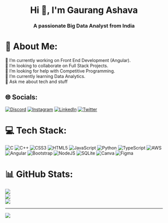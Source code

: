<h1 align="center">Hi 👋, I'm Gaurang Ashava</h1>
<h3 align="center">A passionate Big Data Analyst from India</h3>

# 💫 About Me:
🔭 I’m currently working on Front End Development (Angular).<br>👯 I’m looking to collaborate on Full Stack Projects. <br>🤝 I’m looking for help with Competitive Programming.<br>🌱 I’m currently learning Data Analytics.<br>💬 Ask me about tech and stuff<br>


## 🌐 Socials:
[![Discord](https://img.shields.io/badge/Discord-%237289DA.svg?logo=discord&logoColor=white)](https://discord.gg/gaurang9128) 
[![Instagram](https://img.shields.io/badge/Instagram-%23E4405F.svg?logo=Instagram&logoColor=white)](https://instagram.com/gaurangg123) 
[![LinkedIn](https://img.shields.io/badge/LinkedIn-%230077B5.svg?logo=linkedin&logoColor=white)](https://linkedin.com/in/https://www.linkedin.com/in/gaurang-ashava-0740a7223/) 
[![Twitter](https://img.shields.io/badge/Twitter-%231DA1F2.svg?logo=Twitter&logoColor=white)](https://twitter.com/AshavaGaurang) 

# 💻 Tech Stack:
![C](https://img.shields.io/badge/c-%2300599C.svg?style=flat&logo=c&logoColor=white) 
![C++](https://img.shields.io/badge/c++-%2300599C.svg?style=flat&logo=c%2B%2B&logoColor=white) ![CSS3](https://img.shields.io/badge/css3-%231572B6.svg?style=flat&logo=css3&logoColor=white) ![HTML5](https://img.shields.io/badge/html5-%23E34F26.svg?style=flat&logo=html5&logoColor=white) ![JavaScript](https://img.shields.io/badge/javascript-%23323330.svg?style=flat&logo=javascript&logoColor=%23F7DF1E) ![Python](https://img.shields.io/badge/python-3670A0?style=flat&logo=python&logoColor=ffdd54) ![TypeScript](https://img.shields.io/badge/typescript-%23007ACC.svg?style=flat&logo=typescript&logoColor=white) ![AWS](https://img.shields.io/badge/AWS-%23FF9900.svg?style=flat&logo=amazon-aws&logoColor=white) ![Angular](https://img.shields.io/badge/angular-%23DD0031.svg?style=flat&logo=angular&logoColor=white) ![Bootstrap](https://img.shields.io/badge/bootstrap-%23563D7C.svg?style=flat&logo=bootstrap&logoColor=white) ![NodeJS](https://img.shields.io/badge/node.js-6DA55F?style=flat&logo=node.js&logoColor=white) ![SQLite](https://img.shields.io/badge/sqlite-%2307405e.svg?style=flat&logo=sqlite&logoColor=white) ![Canva](https://img.shields.io/badge/Canva-%2300C4CC.svg?style=flat&logo=Canva&logoColor=white) 	![Figma](https://img.shields.io/badge/figma-%23F24E1E.svg?style=flat&logo=figma&logoColor=white)
# 📊 GitHub Stats:
![](https://github-readme-stats.vercel.app/api?username=gaurangg123&theme=radical&hide_border=false&include_all_commits=true&count_private=true)<br/>
![](https://github-readme-streak-stats.herokuapp.com/?user=gaurangg123&theme=radical&hide_border=false)<br/>
![](https://github-readme-stats.vercel.app/api/top-langs/?username=gaurangg123&theme=radical&hide_border=false&include_all_commits=true&count_private=true&layout=compact)

---
[![](https://visitcount.itsvg.in/api?id=gaurangg123&icon=2&color=12)](https://visitcount.itsvg.in)

<!-- Proudly created with GPRM ( https://gprm.itsvg.in ) -->
